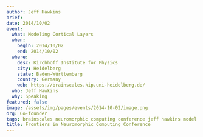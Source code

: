 ```yaml
---
author: Jeff Hawkins
brief:
date: 2014/10/02
event:
  what: Modeling Cortical Layers
  when:
    begin: 2014/10/02
    end: 2014/10/02
  where:
    desc: Kirchhoff Institute for Physics
    city: Heidelberg
    state: Baden-Württemberg
    country: Germany
    web: https://brainscales.kip.uni-heidelberg.de/
  who: Jeff Hawkins
  why: Speaking
featured: false
image: /assets/img/pages/events/2014-10-02/image.png
org: Co-founder
tags: brainscales neuromorphic computing conference jeff hawkins model cortical layers
title: Frontiers in Neuromorphic Computing Conference
---
```

